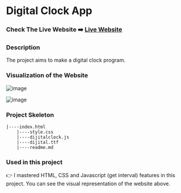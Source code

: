 # Digital Clock App

### Check The Live Website ➡️ [Live Website](https://sekunev.github.io/Digital_Clock/)

### Description

The project aims to make a digital clock program.

### Visualization of the Website

![image](https://github.com/Sekunev/Weather-app-asyn-await-/blob/main/Weather-App.gif)

![image](https://user-images.githubusercontent.com/101554737/192788493-2adda058-cc68-4091-9b67-6ead0e2)



### Project Skeleton

    |----index.html  
        |----style.css   
        |----dijitalclock.js
        |----dijital.ttf
        |----readme.md 

### Used in this project

👉 I mastered HTML, CSS and Javascript (get interval) features in this project. You can see the visual representation of the website above.
